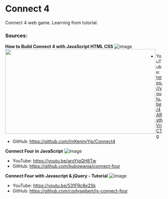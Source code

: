 # Connect 4
Connect 4 web game.
Learning from tutorial.

### Sources:

**How to Build Connect 4 with JavaScript HTML CSS**
![image](https://img.youtube.com/vi/4ARsthVnCTg/0.jpg)
<img align="left" width="480" height="270" src="https://img.youtube.com/vi/4ARsthVnCTg/maxresdefault.jpg">
- YouTube: https://youtu.be/4ARsthVnCTg
- GitHub: https://github.com/ImKennyYip/Connect4

**Connect Four in JavaScript**
![image](https://img.youtube.com/vi/aroYjgQH8Tw/0.jpg)
- YouTube: https://youtu.be/aroYjgQH8Tw
- GitHub: https://github.com/kubowania/connect-four

**Connect Four with Javascript & jQuery - Tutorial**
![image](https://img.youtube.com/vi/531FRc8e2Sk/0.jpg)
- YouTube: https://youtu.be/531FRc8e2Sk
- GitHub: https://github.com/codyseibert/js-connect-four
